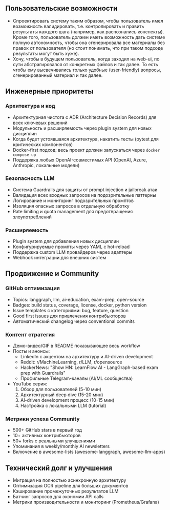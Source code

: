 ## Пользовательские возможности
- Спроектировать систему таким образом, чтобы пользователь имел возможность валидировать, т.е. контролировать и править результаты каждого шага (например, как распознались конспекты). Кроме того, пользователь должен иметь возможность дать системе полную автономность, чтобы она сгенерировала все материалы без правок от пользователя (но стоит понимать, что при таком подходе результаты могут быть хуже).
- Хочу, чтобы в будущем пользователь, когда заходил на web-ui, по сути абстрагировался от конкретных файлов и так далее. То есть чтобы ему высвечивались только удобные (user-friendly) вопросы, сгенерированный материал и так далее.

## Инженерные приоритеты
### Архитектура и код
- Архитектурная чистота с ADR (Architecture Decision Records) для всех ключевых решений
- Модульность и расширяемость через plugin system для новых дисциплин
- Когда будет устоявшаяся архитектура, накатить тесты (pytest для критических компонентов)
- Docker-first подход: весь проект должен запускаться через `docker compose up`
- Поддержка любых OpenAI-совместимых API (OpenAI, Azure, Anthropic, локальные модели)

### Безопасность LLM
- Система Guardrails для защиты от prompt injection и jailbreak атак
- Валидация всех входных запросов на подозрительные паттерны
- Логирование и мониторинг подозрительных промптов
- Изоляция опасных запросов в отдельную обработку
- Rate limiting и quota management для предотвращения злоупотреблений

### Расширяемость
- Plugin system для добавления новых дисциплин
- Конфигурируемые промпты через YAML с hot-reload
- Поддержка custom LLM провайдеров через адаптеры
- Webhook интеграции для внешних систем

## Продвижение и Community
### GitHub оптимизация
- Topics: langgraph, llm, ai-education, exam-prep, open-source
- Badges: build status, coverage, license, docker, python version
- Issue templates с категориями: bug, feature, question
- Good first issues для привлечения контрибьюторов
- Автоматический changelog через conventional commits

### Контент стратегия
- Демо-видео/GIF в README показывающее весь workflow
- Посты и анонсы:
  - LinkedIn с акцентом на архитектуру и AI-driven development
  - Reddit: r/MachineLearning, r/LLM, r/opensource
  - HackerNews: "Show HN: LearnFlow AI - LangGraph-based exam prep with Guardrails"
  - Профильные Telegram-каналы (AI/ML сообщества)
- YouTube серия:
  1. Обзор для пользователей (5-10 мин)
  2. Архитектурный deep dive (15-20 мин)
  3. AI-driven development процесс (10-15 мин)
  4. Настройка с локальными LLM (tutorial)

### Метрики успеха Community
- 500+ GitHub stars в первый год
- 10+ активных контрибьюторов
- 50+ forks с реальными улучшениями
- Упоминания в weekly/monthly AI newsletters
- Включение в awesome-lists (awesome-langgraph, awesome-llm-apps)

## Технический долг и улучшения
- Миграция на полностью асинхронную архитектуру
- Оптимизация OCR pipeline для больших документов
- Кэширование промежуточных результатов LLM
- Батчинг запросов для экономии API calls
- Метрики производительности и мониторинг (Prometheus/Grafana)